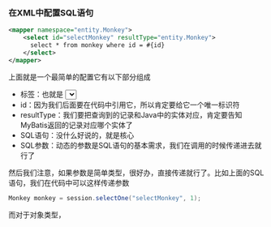 ### 在XML中配置SQL语句

```xml
<mapper namespace="entity.Monkey">
    <select id="selectMonkey" resultType="entity.Monkey">
      select * from monkey where id = #{id}
    </select>
</mapper>
```

上面就是一个最简单的配置它有以下部分组成

- 标签：也就是 <select> <update> <insert> <delete> 这四种
- id：因为我们后面要在代码中引用它，所以肯定要给它一个唯一标识符
- resultType：我们要把查询到的记录和Java中的实体对应，肯定要告知MyBatis返回的记录对应哪个实体了
- SQL语句：没什么好说的，就是核心
- SQL参数：动态的参数是SQL语句的基本需求，我们在调用的时候传递进去就行了



然后我们注意，如果参数是简单类型，很好办，直接传递就行了。比如上面的SQL语句，我们在代码中可以这样传递参数

```java
Monkey monkey = session.selectOne("selectMonkey", 1);
```



而对于对象类型，

